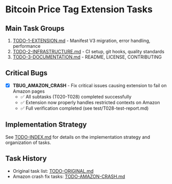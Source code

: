# Bitcoin Price Tag Extension Tasks

## Main Task Groups

1. [TODO-1-EXTENSION.md](TODO-1-EXTENSION.md) - Manifest V3 migration, error handling, performance
2. [TODO-2-INFRASTRUCTURE.md](TODO-2-INFRASTRUCTURE.md) - CI setup, git hooks, quality standards
3. [TODO-3-DOCUMENTATION.md](TODO-3-DOCUMENTATION.md) - README, LICENSE, CONTRIBUTING

## Critical Bugs

- [x] **TBUG_AMAZON_CRASH** - Fix critical issues causing extension to fail on Amazon pages
  - ✅ All subtasks (T020-T028) completed successfully
  - ✅ Extension now properly handles restricted contexts on Amazon
  - ✅ Full verification completed (see test/T028-test-report.md)

## Implementation Strategy

See [TODO-INDEX.md](TODO-INDEX.md) for details on the implementation strategy and organization of tasks.

## Task History

- Original task list: [TODO-ORIGINAL.md](TODO-ORIGINAL.md)
- Amazon crash fix tasks: [TODO-AMAZON-CRASH.md](TODO-AMAZON-CRASH.md)

